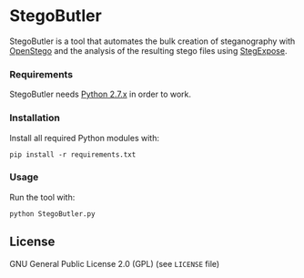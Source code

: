 # StegoButler

StegoButler is a tool that automates the bulk creation of steganography with [OpenStego](https://github.com/syvaidya/openstego) and the analysis of the resulting stego files using [StegExpose](https://github.com/b3dk7/StegExpose).

### Requirements

StegoButler needs [Python 2.7.x](https://www.python.org/downloads/) in order to work.

### Installation

Install all required Python modules with:

```
pip install -r requirements.txt
```

### Usage
Run the tool with:

```
python StegoButler.py
```

## License

GNU General Public License 2.0 (GPL) (see ```LICENSE``` file)

